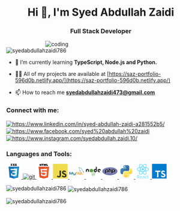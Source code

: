 <h1 align="center">Hi 👋, I'm Syed Abdullah Zaidi</h1>
<h3 align="center">Full Stack Developer</h3>

<img align="right" alt="coding" width="400" src="https://encrypted-tbn0.gstatic.com/images?q=tbn:ANd9GcTJsKZVppBhshJBN6_RHp9luylwz4eQO4I8Tg&s">

<p align="left"> <img src="https://komarev.com/ghpvc/?username=syedabdullahzaidi786&label=Profile%20views&color=0e75b6&style=flat" alt="syedabdullahzaidi786" /> </p>



- 🌱 I’m currently learning **TypeScript, Node.js and Python.**

- 👨‍💻 All of my projects are available at [https://saz-portfolio-596d0b.netlify.app/](https://saz-portfolio-596d0b.netlify.app/)

- 📫 How to reach me **syedabdullahzaidi473@gmail.com**

<h3 align="left">Connect with me:</h3>
<p align="left">
<a href="https://linkedin.com/in/https://www.linkedin.com/in/syed-abdullah-zaidi-a281552b5/" target="blank"><img align="center" src="https://raw.githubusercontent.com/rahuldkjain/github-profile-readme-generator/master/src/images/icons/Social/linked-in-alt.svg" alt="https://www.linkedin.com/in/syed-abdullah-zaidi-a281552b5/" height="30" width="40" /></a>
<a href="https://fb.com/https://www.facebook.com/syed%20abdullah%20zaidi" target="blank"><img align="center" src="https://raw.githubusercontent.com/rahuldkjain/github-profile-readme-generator/master/src/images/icons/Social/facebook.svg" alt="https://www.facebook.com/syed%20abdullah%20zaidi" height="30" width="40" /></a>
<a href="https://instagram.com/https://www.instagram.com/syedabdullah.zaidi.10/" target="blank"><img align="center" src="https://raw.githubusercontent.com/rahuldkjain/github-profile-readme-generator/master/src/images/icons/Social/instagram.svg" alt="https://www.instagram.com/syedabdullah.zaidi.10/" height="30" width="40" /></a>
</p>

<h3 align="left">Languages and Tools:</h3>
<p align="left"> <a href="https://www.w3schools.com/css/" target="_blank" rel="noreferrer"> <img src="https://raw.githubusercontent.com/devicons/devicon/master/icons/css3/css3-original-wordmark.svg" alt="css3" width="40" height="40"/> </a> <a href="https://git-scm.com/" target="_blank" rel="noreferrer"> <img src="https://www.vectorlogo.zone/logos/git-scm/git-scm-icon.svg" alt="git" width="40" height="40"/> </a> <a href="https://www.w3.org/html/" target="_blank" rel="noreferrer"> <img src="https://raw.githubusercontent.com/devicons/devicon/master/icons/html5/html5-original-wordmark.svg" alt="html5" width="40" height="40"/> </a> <a href="https://developer.mozilla.org/en-US/docs/Web/JavaScript" target="_blank" rel="noreferrer"> <img src="https://raw.githubusercontent.com/devicons/devicon/master/icons/javascript/javascript-original.svg" alt="javascript" width="40" height="40"/> </a> <a href="https://www.mysql.com/" target="_blank" rel="noreferrer"> <img src="https://raw.githubusercontent.com/devicons/devicon/master/icons/mysql/mysql-original-wordmark.svg" alt="mysql" width="40" height="40"/> </a> <a href="https://nodejs.org" target="_blank" rel="noreferrer"> <img src="https://raw.githubusercontent.com/devicons/devicon/master/icons/nodejs/nodejs-original-wordmark.svg" alt="nodejs" width="40" height="40"/> </a> <a href="https://www.php.net" target="_blank" rel="noreferrer"> <img src="https://raw.githubusercontent.com/devicons/devicon/master/icons/php/php-original.svg" alt="php" width="40" height="40"/> </a> <a href="https://www.python.org" target="_blank" rel="noreferrer"> <img src="https://raw.githubusercontent.com/devicons/devicon/master/icons/python/python-original.svg" alt="python" width="40" height="40"/> </a> <a href="https://reactjs.org/" target="_blank" rel="noreferrer"> <img src="https://raw.githubusercontent.com/devicons/devicon/master/icons/react/react-original-wordmark.svg" alt="react" width="40" height="40"/> </a> <a href="https://www.typescriptlang.org/" target="_blank" rel="noreferrer"> <img src="https://raw.githubusercontent.com/devicons/devicon/master/icons/typescript/typescript-original.svg" alt="typescript" width="40" height="40"/> </a> </p>

<p><img align="left" src="https://github-readme-stats.vercel.app/api/top-langs?username=syedabdullahzaidi786&show_icons=true&locale=en&layout=compact" alt="syedabdullahzaidi786" /></p>

<p>&nbsp;<img align="center" src="https://github-readme-stats.vercel.app/api?username=syedabdullahzaidi786&show_icons=true&locale=en" alt="syedabdullahzaidi786" /></p>

<p><img align="center" src="https://github-readme-streak-stats.herokuapp.com/?user=syedabdullahzaidi786&" alt="syedabdullahzaidi786" /></p>
